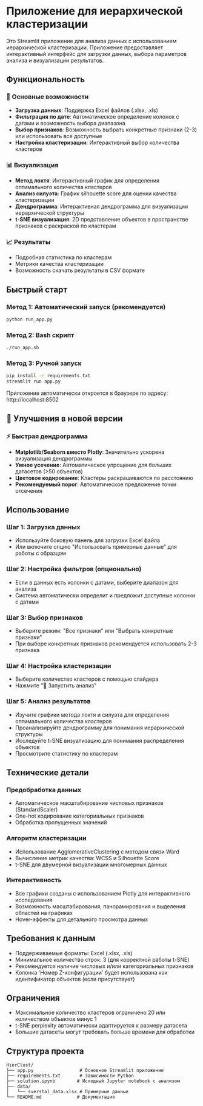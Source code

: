 # Приложение для иерархической кластеризации

Это Streamlit приложение для анализа данных с использованием иерархической кластеризации. Приложение предоставляет интерактивный интерфейс для загрузки данных, выбора параметров анализа и визуализации результатов.

## Функциональность

### 🔧 Основные возможности
- **Загрузка данных**: Поддержка Excel файлов (.xlsx, .xls)
- **Фильтрация по дате**: Автоматическое определение колонок с датами и возможность выбора диапазона
- **Выбор признаков**: Возможность выбрать конкретные признаки (2-3) или использовать все доступные
- **Настройка кластеризации**: Интерактивный выбор количества кластеров

### 📊 Визуализация
- **Метод локтя**: Интерактивный график для определения оптимального количества кластеров
- **Анализ силуэта**: График silhouette score для оценки качества кластеризации
- **Дендрограмма**: Интерактивная дендрограмма для визуализации иерархической структуры
- **t-SNE визуализация**: 2D представление объектов в пространстве признаков с раскраской по кластерам

### 📈 Результаты
- Подробная статистика по кластерам
- Метрики качества кластеризации
- Возможность скачать результаты в CSV формате

## Быстрый старт

### Метод 1: Автоматический запуск (рекомендуется)
```bash
python run_app.py
```

### Метод 2: Bash скрипт
```bash
./run_app.sh
```

### Метод 3: Ручной запуск
```bash
pip install -r requirements.txt
streamlit run app.py
```

Приложение автоматически откроется в браузере по адресу: http://localhost:8502

## 🎨 Улучшения в новой версии

### ⚡ Быстрая дендрограмма
- **Matplotlib/Seaborn вместо Plotly**: Значительно ускорена визуализация дендрограммы
- **Умное усечение**: Автоматическое упрощение для больших датасетов (>50 объектов)
- **Цветовое кодирование**: Кластеры раскрашиваются по расстоянию
- **Рекомендуемый порог**: Автоматическое предложение точки отсечения

## Использование

### Шаг 1: Загрузка данных
- Используйте боковую панель для загрузки Excel файла
- Или включите опцию "Использовать примерные данные" для работы с образцом

### Шаг 2: Настройка фильтров (опционально)
- Если в данных есть колонки с датами, выберите диапазон для анализа
- Система автоматически определит и предложит доступные колонки с датами

### Шаг 3: Выбор признаков
- Выберите режим: "Все признаки" или "Выбрать конкретные признаки"
- При выборе конкретных признаков рекомендуется использовать 2-3 признака

### Шаг 4: Настройка кластеризации
- Выберите количество кластеров с помощью слайдера
- Нажмите "🚀 Запустить анализ"

### Шаг 5: Анализ результатов
- Изучите графики метода локтя и силуэта для определения оптимального количества кластеров
- Проанализируйте дендрограмму для понимания иерархической структуры
- Исследуйте t-SNE визуализацию для понимания распределения объектов
- Просмотрите статистику по кластерам

## Технические детали

### Предобработка данных
- Автоматическое масштабирование числовых признаков (StandardScaler)
- One-hot кодирование категориальных признаков
- Обработка пропущенных значений

### Алгоритм кластеризации
- Использование AgglomerativeClustering с методом связи Ward
- Вычисление метрик качества: WCSS и Silhouette Score
- t-SNE для двумерной визуализации многомерных данных

### Интерактивность
- Все графики созданы с использованием Plotly для интерактивного исследования
- Возможность масштабирования, панорамирования и выделения областей на графиках
- Hover-эффекты для детального просмотра данных

## Требования к данным

- Поддерживаемые форматы: Excel (.xlsx, .xls)
- Минимальное количество строк: 3 (для корректной работы t-SNE)
- Рекомендуется наличие числовых и/или категориальных признаков
- Колонка 'Номер Z-конфигурации' будет использована как идентификатор объектов (если присутствует)

## Ограничения

- Максимальное количество кластеров ограничено 20 или количеством объектов минус 1
- t-SNE perplexity автоматически адаптируется к размеру датасета
- Большие датасеты могут требовать больше времени для обработки

## Структура проекта

```
HierClust/
├── app.py                 # Основное Streamlit приложение
├── requirements.txt       # Зависимости Python
├── solution.ipynb        # Исходный Jupyter notebook с анализом
├── data/
│   └── sverstal_data.xlsx # Примерные данные
└── README.md             # Документация
```